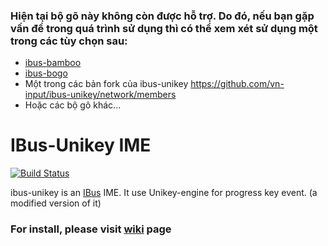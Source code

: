 ### Hiện tại bộ gõ này không còn được hỗ trợ. Do đó, nếu bạn gặp vấn đề trong quá trình sử dụng thì có thể xem xét sử dụng một trong các tùy chọn sau:
- [ibus-bamboo](https://github.com/BambooEngine/ibus-bamboo)
- [ibus-bogo](https://github.com/BoGoEngine/ibus-bogo)
- Một trong các bản fork của ibus-unikey https://github.com/vn-input/ibus-unikey/network/members
- Hoặc các bộ gõ khác...

IBus-Unikey IME
===============

[![Build Status](https://travis-ci.org/vn-input/ibus-unikey.svg?branch=master)](https://travis-ci.org/vn-input/ibus-unikey)

ibus-unikey is an [IBus](https://github.com/ibus/ibus) IME.
It use Unikey-engine for progress key event.
(a modified version of it)

### For install, please visit [wiki](https://github.com/vn-input/ibus-unikey/wiki) page

